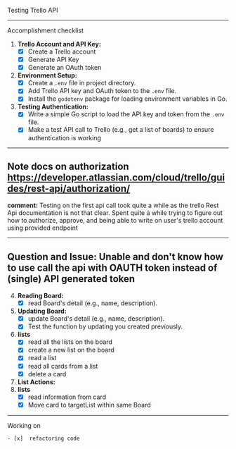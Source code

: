 Testing Trello API

-----------------------
Accomplishment checklist

1. **Trello Account and API Key:**
    - [x]  Create a Trello account 
    - [x]  Generate API Key
    - [x]  Generate an OAuth token
2. **Environment Setup:**
    - [x]  Create a `.env` file in project directory.
    - [x]  Add Trello API key and OAuth token to the `.env` file.
    - [x]  Install the `godotenv` package for loading environment variables in Go.
3. **Testing Authentication:**
    - [x]  Write a simple Go script to load the API key and token from the `.env` file.
    - [x]  Make a test API call to Trello (e.g., get a list of boards) to ensure authentication is working
-----------------------
**Note**
**docs on authorization**
https://developer.atlassian.com/cloud/trello/guides/rest-api/authorization/
-----------------------

**comment:**
    Testing on the first api call took quite a while as the trello Rest Api documentation is not that clear. Spent quite a while trying to figure out how to authorize, approve, and being able to write on user's trello account using provided endpoint

-----------------------
**Question and Issue:**
Unable and don't know how to use call the api with OAUTH token instead of (single) API generated token
-----------------------
4. **Reading Board:**
    - [x]  read Board's detail (e.g., name, description).
5. **Updating Board:**
    - [x]  update Board's detail (e.g., name, description).
    - [x]  Test the function by updating you created previously.
6. **lists**
    - [x]  read all the lists on the board
    - [x]  create a new list on the board
    - [x]  read a list
    - [x]  read all cards from a list
    - [x]  delete a card
7. **List Actions:**
8. **lists**
    - [x]  read information from card
    - [x]  Move card to targetList within same Board

-----------------------

Working on

    - [x]  refactoring code

